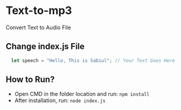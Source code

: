 # Text-to-mp3
Convert Text to Audio File


## Change index.js File
```js
  let speech = "Hello, This is Sabiul"; // Your Text Goes Here 
```

## How to Run?

* Open CMD in the folder location and run: `npm install`
* After installation, run: `node index.js`
